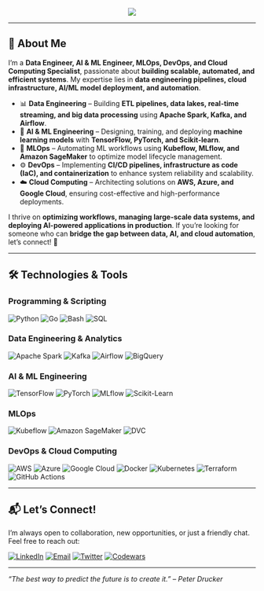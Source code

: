<p align="center">
  <img src="https://readme-typing-svg.herokuapp.com?size=35&duration=5500&color=164C78&vCenter=true&center=true&width=1300&lines=Hi%2C+I'm+Edwin+Anajemba;Data+Engineer+%7C+AI+%26+ML+Engineer+%7C+MLOps+%7C+DevOps+%7C+Cloud+Computing">
</p>

---

## 🚀 **About Me**
I’m a **Data Engineer, AI & ML Engineer, MLOps, DevOps, and Cloud Computing Specialist**, passionate about **building scalable, automated, and efficient systems**. My expertise lies in **data engineering pipelines, cloud infrastructure, AI/ML model deployment, and automation**.

- 📊 **Data Engineering** – Building **ETL pipelines, data lakes, real-time streaming, and big data processing** using **Apache Spark, Kafka, and Airflow**.
- 🤖 **AI & ML Engineering** – Designing, training, and deploying **machine learning models** with **TensorFlow, PyTorch, and Scikit-learn**.
- 🚀 **MLOps** – Automating ML workflows using **Kubeflow, MLflow, and Amazon SageMaker** to optimize model lifecycle management.
- ⚙️ **DevOps** – Implementing **CI/CD pipelines, infrastructure as code (IaC), and containerization** to enhance system reliability and scalability.
- ☁️ **Cloud Computing** – Architecting solutions on **AWS, Azure, and Google Cloud**, ensuring cost-effective and high-performance deployments.

I thrive on **optimizing workflows, managing large-scale data systems, and deploying AI-powered applications in production**. If you’re looking for someone who can **bridge the gap between data, AI, and cloud automation**, let’s connect! 🚀

---

## 🛠 **Technologies & Tools**  

### **Programming & Scripting**  
![Python](https://img.shields.io/badge/Python-3776AB?style=plastic&logo=python&logoColor=white) 
![Go](https://img.shields.io/badge/Go-00ADD8?style=plastic&logo=go&logoColor=white) 
![Bash](https://img.shields.io/badge/Bash-121011?style=plastic&logo=gnu-bash&logoColor=white) 
![SQL](https://img.shields.io/badge/SQL-4479A1?style=plastic&logo=postgresql&logoColor=white)  

### **Data Engineering & Analytics**  
![Apache Spark](https://img.shields.io/badge/Apache%20Spark-E25A1C?style=plastic&logo=apachespark&logoColor=white) 
![Kafka](https://img.shields.io/badge/Apache%20Kafka-231F20?style=plastic&logo=apachekafka&logoColor=white) 
![Airflow](https://img.shields.io/badge/Apache%20Airflow-017CEE?style=plastic&logo=apacheairflow&logoColor=white) 
![BigQuery](https://img.shields.io/badge/BigQuery-4285F4?style=plastic&logo=googlecloud&logoColor=white)  

### **AI & ML Engineering**  
![TensorFlow](https://img.shields.io/badge/TensorFlow-FF6F00?style=plastic&logo=tensorflow&logoColor=white) 
![PyTorch](https://img.shields.io/badge/PyTorch-EE4C2C?style=plastic&logo=pytorch&logoColor=white) 
![MLflow](https://img.shields.io/badge/MLflow-0194E2?style=plastic&logo=mlflow&logoColor=white) 
![Scikit-Learn](https://img.shields.io/badge/Scikit--Learn-F7931E?style=plastic&logo=scikitlearn&logoColor=white)  

### **MLOps**  
![Kubeflow](https://img.shields.io/badge/Kubeflow-0052CC?style=plastic&logo=kubeflow&logoColor=white) 
![Amazon SageMaker](https://img.shields.io/badge/SageMaker-FF9900?style=plastic&logo=amazonaws&logoColor=white) 
![DVC](https://img.shields.io/badge/DVC-945DD6?style=plastic&logo=dvc&logoColor=white)  

### **DevOps & Cloud Computing**  
![AWS](https://img.shields.io/badge/AWS-232F3E?style=plastic&logo=amazonaws&logoColor=white) 
![Azure](https://img.shields.io/badge/Azure-0089D6?style=plastic&logo=microsoftazure&logoColor=white) 
![Google Cloud](https://img.shields.io/badge/Google%20Cloud-4285F4?style=plastic&logo=googlecloud&logoColor=white) 
![Docker](https://img.shields.io/badge/Docker-2496ED?style=plastic&logo=docker&logoColor=white) 
![Kubernetes](https://img.shields.io/badge/Kubernetes-326CE5?style=plastic&logo=kubernetes&logoColor=white) 
![Terraform](https://img.shields.io/badge/Terraform-623CE4?style=plastic&logo=terraform&logoColor=white) 
![GitHub Actions](https://img.shields.io/badge/GitHub%20Actions-2088FF?style=plastic&logo=githubactions&logoColor=white)  

---

## 📬 **Let’s Connect!**
I’m always open to collaboration, new opportunities, or just a friendly chat. Feel free to reach out:  

[![LinkedIn](https://img.shields.io/badge/LinkedIn-164C78?style=plastic&logo=linkedin)](https://www.linkedin.com/in/anajembaedwin/)
[![Email](https://img.shields.io/badge/Email-164C78?style=plastic&logo=gmail)](mailto:anajembaedwin@gmail.com)
[![Twitter](https://img.shields.io/badge/Twitter-164C78?style=plastic&logo=twitter)](https://twitter.com/edwin_somto)
[![Codewars](https://img.shields.io/badge/Codewars-164C78?style=plastic&logo=codewars&logoColor=B1361E)](https://www.codewars.com/users/iSommie)  

---

<p>
  <em>“The best way to predict the future is to create it.” – Peter Drucker</em>
</p>
